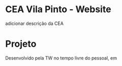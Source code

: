 CEA Vila Pinto - Website
========================

adicionar descrição da CEA

Projeto
======

Desenvolvido pela TW no tempo livre do pessoal, em <??>


